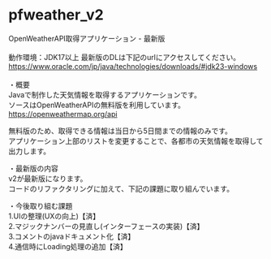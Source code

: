 # pfweather_v2
OpenWeatherAPI取得アプリケーション - 最新版
<br><br>
動作環境：JDK17以上 最新版のDLは下記のurlにアクセスしてください。<br>
https://www.oracle.com/jp/java/technologies/downloads/#jdk23-windows
<br><br>
・概要<br>
Javaで制作した天気情報を取得するアプリケーションです。<br>
ソースはOpenWeatherAPIの無料版を利用しています。<br>
https://openweathermap.org/api

無料版のため、取得できる情報は当日から5日間までの情報のみです。<br>
アプリケーション上部のリストを変更することで、各都市の天気情報を取得して出力します。

・最新版の内容<br>
v2が最新版になります。<br>
コードのリファクタリングに加えて、下記の課題に取り組んでいます。

・今後取り組む課題<br>
1.UIの整理(UXの向上)【済】<br>
2.マジックナンバーの見直し(インターフェースの実装)【済】<br>
3.コメントのjavaドキュメント化【済】<br>
4.通信時にLoading処理の追加【済】<br>
